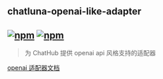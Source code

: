 ## chatluna-openai-like-adapter

## [![npm](https://img.shields.io/npm/v/koishi-plugin-chatluna-openai-like-adapter/next)](https://www.npmjs.com/package/koishi-plugin-chatluna-openai-like) [![npm](https://img.shields.io/npm/dm/koishi-plugin-chatluna-openai-like-adapter)](https://www.npmjs.com/package//koishi-plugin-chatluna-openai-like-adapter)

> 为 ChatHub 提供 openai api 风格支持的适配器

[openai 适配器文档](https://chatluna.dingyi222666.top/guide/configure-model-platform/openai.html)
